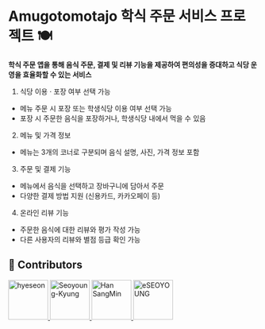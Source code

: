 # Amugotomotajo 학식 주문 서비스 프로젝트 🍽️

<strong>학식 주문 앱을 통해 음식 주문, 결제 및 리뷰 기능을 제공하여 편의성을 증대하고 식당 운영을 효율화할 수 있는 서비스</strong>

1. 식당 이용 · 포장 여부 선택 가능
- 메뉴 주문 시 포장 또는 학생식당 이용 여부 선택 가능
- 포장 시 주문한 음식을 포장하거나, 학생식당 내에서 먹을 수 있음
2. 메뉴 및 가격 정보
 - 메뉴는 3개의 코너로 구분되며 음식 설명, 사진, 가격 정보 포함
3. 주문 및 결제 기능
 - 메뉴에서 음식을 선택하고 장바구니에 담아서 주문
 - 다양한 결제 방법 지원 (신용카드, 카카오페이 등)
4. 온라인 리뷰 기능
 - 주문한 음식에 대한 리뷰와 평가 작성 가능
 - 다른 사용자의 리뷰와 별점 등급 확인 가능


  ## 🤝 Contributors
<a href = "https://github.com/1105tjs">
  <img src="https://avatars.githubusercontent.com/u/84896574?v=4" alt="hyeseon" width="80" style="max-width:100%" />
</a>
<a href = "https://github.com/Seoyoung-Kyung">
  <img src="https://avatars.githubusercontent.com/u/102145268?v=4" alt="Seoyoung-Kyung" width="80" style="max-width:100%" />
</a>
<a href = "https://github.com/Sangmin4104">
  <img src="https://avatars.githubusercontent.com/u/103910772?v=4" alt="Han SangMin" width="80" style="max-width:100%" />
</a>
<a href = "https://github.com/eSEOYOUNG">
  <img src="https://avatars.githubusercontent.com/u/78011838?v=4" alt="eSEOYOUNG" width="80" style="max-width:100%" />
</a>
